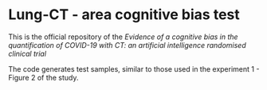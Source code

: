 # Lung-CT - area cognitive bias test
This is the official repository of the *Evidence of a cognitive bias in the quantification of COVID-19 with CT: an artificial intelligence randomised clinical trial*

The code generates test samples, similar to those used in the experiment 1 - Figure 2 of the study.

